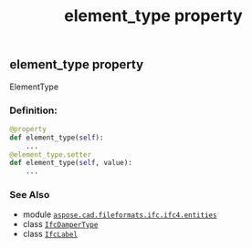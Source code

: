 ﻿---
title: element_type property
second_title: Aspose.CAD for Python via .NET API References
description: 
type: docs
weight: 50
url: /aspose.cad.fileformats.ifc.ifc4.entities/ifcdampertype/element_type/
is_root: false
---

## element_type property


ElementType
### Definition:
```python
@property
def element_type(self):
    ...
@element_type.setter
def element_type(self, value):
    ...
```

### See Also
* module [`aspose.cad.fileformats.ifc.ifc4.entities`](../../)
* class [`IfcDamperType`](/cad/python-net/aspose.cad.fileformats.ifc.ifc4.entities/ifcdampertype)
* class [`IfcLabel`](/cad/python-net/aspose.cad.fileformats.ifc.ifc4.types/ifclabel)
